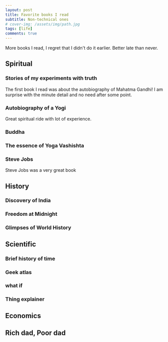 ```yaml
---
layout: post
title: Favorite books I read
subtitle: Non-technical ones
# cover-img: /assets/img/path.jpg
tags: [life]
comments: true
---
```


More books I read, I regret that I didn't do it earlier. Better late than never. 

## Spiritual

### Stories of my experiments with truth

The first book I read was about the autobiography of Mahatma Gandhi! I am surprise with the minute detail and no need after some point.

### Autobiography of a Yogi

Great spiritual ride with lot of experience.

### Buddha

### The essence of Yoga Vashishta 

### Steve Jobs

Steve Jobs was a very great book

## History

### Discovery of India

### Freedom at Midnight

### Glimpses of World History

## Scientific

### Brief history of time
### Geek atlas
### what if
### Thing explainer

## Economics

## Rich dad, Poor dad
